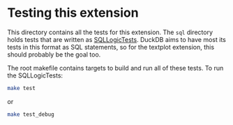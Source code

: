 # Testing this extension
This directory contains all the tests for this extension. The `sql` directory holds tests that are written as [SQLLogicTests](https://duckdb.org/dev/sqllogictest/intro.html). DuckDB aims to have most its tests in this format as SQL statements, so for the textplot extension, this should probably be the goal too.

The root makefile contains targets to build and run all of these tests. To run the SQLLogicTests:
```bash
make test
```
or
```bash
make test_debug
```